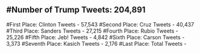 #Number of Trump Tweets: 204,891
---
#First Place: Clinton Tweets - 57,543
#Second Place: Cruz Tweets - 40,437
#Third Place: Sanders Tweets - 27,215
#Fourth Place: Rubio Tweets - 25,226
#Fifth Place: Jeb! Tweets - 4,842
#Sixth Place: Carson Tweets - 3,373
#Seventh Place: Kasich Tweets - 2,176
#Last Place: Total Tweets -  
